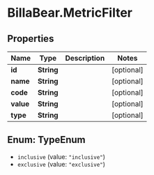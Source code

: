 # BillaBear.MetricFilter

## Properties
Name | Type | Description | Notes
------------ | ------------- | ------------- | -------------
**id** | **String** |  | [optional] 
**name** | **String** |  | [optional] 
**code** | **String** |  | [optional] 
**value** | **String** |  | [optional] 
**type** | **String** |  | [optional] 

<a name="TypeEnum"></a>
## Enum: TypeEnum

* `inclusive` (value: `"inclusive"`)
* `exclusive` (value: `"exclusive"`)

